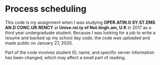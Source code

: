 # Process scheduling

This code is my assignment when I was studying **OPER.ATIN.G SY.ST.EMS AN.D CONC.UR.RENCY** at **Unive.rsi.ty of Not.tingh.am, U.K** in 2017 as a third year undergraduate student. Because I was looking for a job to write a resume and backed up my school day code, the code was uploaded and made public on January 27, 2020.

Part of the code involves student ID, name, and specific server information has been changed, which may affect a small part of reading.
